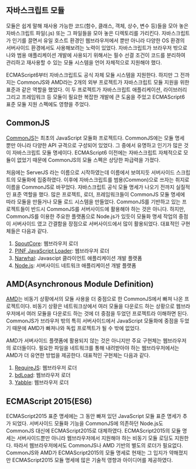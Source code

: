 ## 자바스크립트 모듈
 모듈은 쉽게 말해 재사용 가능한 코드(함수, 클래스, 객체, 상수, 변수 등)들을 모아 놓은 자바스크립트 파일(.js) 또는 그 파일들을 모아 놓은 디렉토리를 가리킨다. 자바스크립트가 인기를 끌면서 유일 호스트 환경인 웹브라우저에서 뿐만 아니라 다양한 OS 환경의 서버사이드 환경에서도 사용해보려는 노력이 있었다. 자바스크립트가 브라우저 밖으로 나와 범용 애플리케이션 개발에 사용되기 위해서는 필수 선결 조건이 코드를 분리하여 관리하고 재사용할 수 있는 모듈 시스템을 언어 자체적으로 지원해야 했다.
 
 ECMAScript6부터 자바스크립트도 공식 자체 모듈 시스템을 지원한다. 하지만 그 전까지는 CommonJS와 AMD라는 2개의 외부 프로젝트가 자바스크립트 모듈 지원을 위한 표준과 같은 역할을 했었다. 이 두 프로젝트가 자바스크립트 애플리케이션, 라이브러리 그리고 프레임워크 등 모듈이 필요한 복잡한 개발에 큰 도움을 주었고 ECMAScript6 표준 모듈 지원 스펙에도 영향을 주었다.        


## CommonJS
 [CommonJS](http://www.commonjs.org/)는 최초의 JavaScript 모듈화 프로젝트다. CommonJS에는 모듈 명세 뿐만 아니라 다양한 API 규격으로 구성되어 있었다. 그 중에서 유명하고 인기가 많은 것이 자바스크립트 모듈 명세이다. ECMAScript6 이전에는 자바스크립트 자체적으로 모듈이 없었기 때문에 CommonJS의 모듈 스펙은 상당한 파급력을 가졌다.
 
 처음에는 ServerJS 라는 이름으로 시작하였는데 이름에서 보여지듯 서버사이드 스크립트의 모듈화에 집중하였다. 이후에 자바스크립트를 범용(Common)으로 쓰자는 취지로 이름을 CommonJS로 바꾸었다. 자바스크립트 공식 모듈 명세가 나오기 전까지 실질적인 표준 역할을 했다. 많은 프로젝트, 로더, 프레임워크들이 CommonJS 모듈 명세에 따라 모듈을 만들거나 모듈 로드 시스템을 만들었다. CommonJS를 기반하고 있는 프로젝트들이 반드시 CommonJS를 서버사이드에 활용해야 하는 것은 아니다. 하지만, CommonJS를 이용한 주요한 플랫폼으로 Node.js가 있듯이 모듈화 명세 작업의 중점이 서버사이드 였고 간결함을 장점으로 서버사이드에서 많이 활용되었다. 대표적인 구현체들은 다음과 같다.

1. [SpoutCore](https://sproutcore.com/): 웹브라우저 로더
2. [PINF JavaScript Loader](https://github.com/pinf/loader-js): 웹브라우저 로더
3. [Narwhal](https://github.com/tlrobinson/narwhal): Javascipt 클라이언트 애플리케이션 개발 플랫폼
4. [Node.js](http://nodejs.org): 서버사이드 네트워크 애플리케이션 개발 플랫폼


## AMD(Asynchronous Module Definition)
 [AMD](https://github.com/amdjs)는 비동기 상황에서의 모듈 사용을 더 중점으로 한 CommonJS에서 빠져 나온 프로젝트이다. 비동기 상황은 네트워크상에서 여러 모듈을 다운로드 하는 상황으로 웹브라우저에서 여러 모듈을 다운로드 하는 것에 더 중점을 두었던 프로젝트라 이해하면 된다. CommonJS가 브라우저 밖의 특히 서버사이드에서 JavaScript 모듈화에 중점을 두었기 때문에 AMD가 빠져나와 독립 프로젝트가 될 수 밖에 없었다.
 
 AMD가 서버사이드 플랫폼에 활용되지 않는 것은 아니지만 주요 구현체는 웹브라우저의 로더들이다. 필요한 파일을 네트워크를 통해 내려받아야 하는 웹브라우저에서는 AMD가 더 유연한 방법을 제공한다. 대표적인 구현체는 다음과 같다.
 
1. [RequireJS](http://requirejs.org/): 웹브라우저 로더
2. [bdLoad](http://bdframework.org/bdLoad/): 웹브라우저 로더
3. [Yabble](http://github.com/jbrantly/yabble): 웹브라우저 로더


## ECMAScript 2015(ES6)
 ECMAScript2015 표준 명세에는 그 동안 빠져 있던 JavaScript 모듈 표준 명세가 추가 되었다. 서버사이드 모듈화 기능을 CommonJS에 의존하던 Node.js도 CommonJS 대신에 ECMAScript2015로 대체하였다. ECMAScript2015의 모듈 명세는 서버사이드뿐만 아니라 웹브라우저에서 지원해야 하는 비동기 모듈 로딩도 지원한다. 따라서 웹브라우저에서도 CommonJS나 AMD 기반의 별도의 로더가 필요없다. CommonJS와 AMD가 ECMAScript2015의 모듈 명세로 현재는 그 입지가 약해졌지만 ECMAScript2015 모듈 명세에 많은 기술적 영향과 아이디어를 제공하였다.